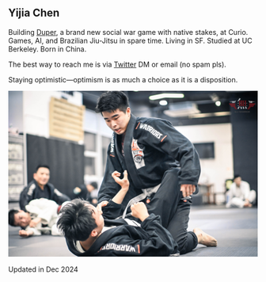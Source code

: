 ## **Yijia Chen**

Building [Duper](https://www.duper.gg/), a brand new social war game with native stakes, at Curio. Games, AI, and Brazilian Jiu-Jitsu in spare time. Living in SF. Studied at UC Berkeley. Born in China.

The best way to reach me is via [Twitter](https://twitter.com/0x1plus) DM or email (no spam pls).

Staying optimistic—optimism is as much a choice as it is a disposition.

![Me](./BJJ.jpg "me doing BJJ")

Updated in Dec 2024
